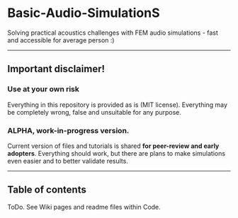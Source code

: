 # Basic-Audio-SimulationS
Solving practical acoustics challenges with FEM audio simulations - fast and accessible for average person :)

* * * 


## Important disclaimer!
### Use at your own risk
Everything in this repository is provided as is (MIT license). Everything may be completely wrong, false and unsuitable for any purpose. 

###  ALPHA, work-in-progress version.
Current version of files and tutorials is shared **for peer-review and early adopters**. 
Everything should work, but there are plans to make simulations even easier and to better validate results.

* * * 

## Table of contents
ToDo. See Wiki pages and readme files within Code.
